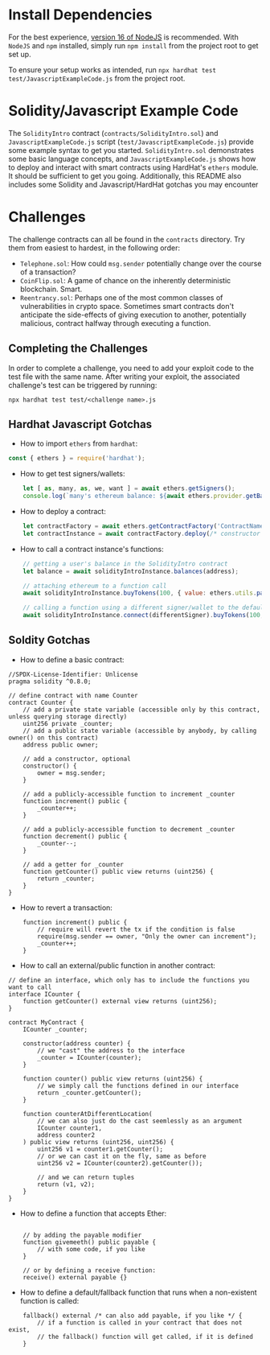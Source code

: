 # Install Dependencies

For the best experience, [version 16 of NodeJS](https://nodejs.org/en/download/) is recommended. With `NodeJS` and `npm` installed, simply run `npm install` from the project root to get set up.

To ensure your setup works as intended, run `npx hardhat test test/JavascriptExampleCode.js` from the project root.

# Solidity/Javascript Example Code

The `SolidityIntro` contract (`contracts/SolidityIntro.sol`) and `JavascriptExampleCode.js` script (`test/JavascriptExampleCode.js`) provide some example syntax to get you started. `SolidityIntro.sol` demonstrates some basic language concepts, and `JavascriptExampleCode.js` shows how to deploy and interact with smart contracts using HardHat's `ethers` module. It should be sufficient to get you going. Additionally, this README also includes some Solidity and Javascript/HardHat gotchas you may encounter

# Challenges

The challenge contracts can all be found in the `contracts` directory. Try them from easiest to hardest, in the following order:

* `Telephone.sol`: How could `msg.sender` potentially change over the course of a transaction?
* `CoinFlip.sol`: A game of chance on the inherently deterministic blockchain. Smart.
* `Reentrancy.sol`: Perhaps one of the most common classes of vulnerabilities in crypto space. Sometimes smart contracts don't anticipate the side-effects of giving execution to another, potentially malicious, contract halfway through executing a function.

## Completing the Challenges

In order to complete a challenge, you need to add your exploit code to the test file with the same name. After writing your exploit, the associated challenge's test can be triggered by running:

`npx hardhat test test/<challenge name>.js`

## Hardhat Javascript Gotchas

* How to import `ethers` from `hardhat`:

```js
const { ethers } = require('hardhat');
```

* How to get test signers/wallets:

```js
    let [ as, many, as, we, want ] = await ethers.getSigners();
    console.log(`many's ethereum balance: ${await ethers.provider.getBalance(many.address)}`);
```

* How to deploy a contract:

```js
    let contractFactory = await ethers.getContractFactory('ContractName', defaultSigner);
    let contractInstance = await contractFactory.deploy(/* constructor arguments*/);
```

* How to call a contract instance's functions:

```js
    // getting a user's balance in the SolidityIntro contract
    let balance = await solidityIntroInstance.balances(address);

    // attaching ethereum to a function call
    await solidityIntroInstance.buyTokens(100, { value: ethers.utils.parseEther("50") });

    // calling a function using a different signer/wallet to the default
    await solidityIntroInstance.connect(differentSigner).buyTokens(100, { value: ethers.utils.parseEther("50") });
```

## Soldity Gotchas

* How to define a basic contract:

```solidity
//SPDX-License-Identifier: Unlicense
pragma solidity ^0.8.0;

// define contract with name Counter
contract Counter {
    // add a private state variable (accessible only by this contract, unless querying storage directly)
    uint256 private _counter; 
    // add a public state variable (accessible by anybody, by calling owner() on this contract)
    address public owner;

    // add a constructor, optional
    constructor() {
        owner = msg.sender;
    }

    // add a publicly-accessible function to increment _counter
    function increment() public {
        _counter++;
    }

    // add a publicly-accessible function to decrement _counter
    function decrement() public {
        _counter--;
    }

    // add a getter for _counter
    function getCounter() public view returns (uint256) {
        return _counter;
    }
}
```

* How to revert a transaction:

```
    function increment() public {
        // require will revert the tx if the condition is false
        require(msg.sender == owner, "Only the owner can increment");
        _counter++;
    }
```

* How to call an external/public function in another contract:

```solidity
// define an interface, which only has to include the functions you want to call
interface ICounter {
    function getCounter() external view returns (uint256);
}

contract MyContract {
    ICounter _counter;

    constructor(address counter) {
        // we "cast" the address to the interface
        _counter = ICounter(counter);
    }

    function counter() public view returns (uint256) {
        // we simply call the functions defined in our interface
        return _counter.getCounter();
    }

    function counterAtDifferentLocation(
        // we can also just do the cast seemlessly as an argument
        ICounter counter1,
        address counter2
    ) public view returns (uint256, uint256) {
        uint256 v1 = counter1.getCounter();
        // or we can cast it on the fly, same as before
        uint256 v2 = ICounter(counter2).getCounter());

        // and we can return tuples
        return (v1, v2);
    }
}

```

* How to define a function that accepts Ether:

```solidity

    // by adding the payable modifier
    function givemeeth() public payable {
        // with some code, if you like
    }

    // or by defining a receive function:
    receive() external payable {}
```

* How to define a default/fallback function that runs when a non-existent function is called:

```solidity
    fallback() external /* can also add payable, if you like */ {
        // if a function is called in your contract that does not exist,
        // the fallback() function will get called, if it is defined
    }
```
